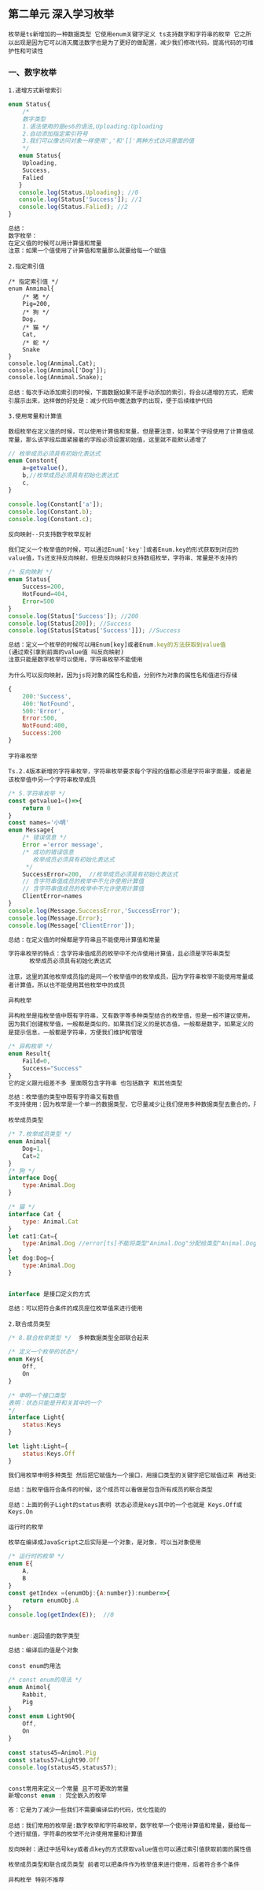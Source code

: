## 第二单元  深入学习枚举

`枚举是ts新增加的一种数据类型 它使用enum关键字定义 ts支持数字和字符串的枚举 它之所以出现是因为它可以消灭魔法数字也是为了更好的做配置，减少我们修改代码，提高代码的可维护性和可读性`

### 一、数字枚举

`1.递增方式新增索引`

``` js
enum Status{
    /*  
    数字类型
    1.语法使用的是es6的语法,Uploading:Uploading
    2.自动添加指定索引符号
    3.我们可以像访问对象一样使用','和'[]'两种方式访问里面的值
    */
   enum Status{
    Uploading,
    Success,
    Falied
   }
   console.log(Status.Uploading); //0
   console.log(Status['Success']); //1
   console.log(Status.Falied); //2
}

总结：
数字枚举：
在定义值的时候可以用计算值和常量
注意：如果一个值使用了计算值和常量那么就要给每一个赋值
```

`2.指定索引值`

``` JS
/* 指定索引值 */
enum Anmimal{
    /* 猪 */
    Pig=200,
    /* 狗 */
    Dog,
    /* 猫 */
    Cat,
    /* 蛇 */
    Snake
}
console.log(Anmimal.Cat);
console.log(Anmimal['Dog']);
console.log(Anmimal.Snake);
```

`总结：每次手动添加索引的时候，下面数据如果不是手动添加的索引，将会以递增的方式，把索引展示出来，这样做的好处是：减少代码中魔法数字的出现，便于后续维护代码`

`3.使用常量和计算值`

`数组枚举在定义值的时候，可以使用计算值和常量，但是要注意，如果某个字段使用了计算值或常量，那么该字段后面紧接着的字段必须设置初始值，这里就不能默认递增了`

``` js
// 枚举成员必须具有初始化表达式
enum Constont{
    a=getvalue(),
    b,//枚举成员必须具有初始化表达式
    c,
}

console.log(Constant['a']);
console.log(Constant.b);
console.log(Constant.c);
```

`反向映射--只支持数字枚举反射`

`我们定义一个枚举值的时候，可以通过Enum['key']或者Enum.key的形式获取到对应的value值，Ts还支持反向映射，但是反向映射只支持数组枚举，字符串、常量是不支持的`

``` js
/* 反向映射 */
enum Status{
    Success=200,
    HotFound=404,
    Error=500
}
console.log(Status['Success']); //200
console.log(Status[200]); //Success
console.log(Status[Status['Success']]); //Success

总结：定义一个枚举的时候可以用Enum[key]或者Enum.key的方法获取到value值
(通过索引拿到前面的value值 叫反向映射)
注意只能是数字枚举可以使用，字符串枚举不能使用
```

`为什么可以反向映射，因为js将对象的属性名和值，分别作为对象的属性名和值进行存储`

``` js
{
    200:'Success',
    400:'NotFound',
    500:'Error',
    Error:500,
    NotFound:400,
    Success:200
}
```

`字符串枚举`

`Ts.2.4版本新增的字符串枚举，字符串枚举要求每个字段的值都必须是字符串字面量，或者是该枚举值中另一个字符串枚举成员`

``` js
/* 5.字符串枚举 */
const getvalue1=()=>{
    return 0
}
const names='小明'
enum Message{
    /* 错误信息 */
    Error ='error message',
    /* 成功的错误信息
       枚举成员必须具有初始化表达式
     */
    SuccessError=200,  //枚举成员必须具有初始化表达式
    // 含字符串值成员的枚举中不允许使用计算值
    // 含字符串值成员的枚举中不允许使用计算值
    ClientError=names
}
console.log(Message.SuccessError,'SuccessError');
console.log(Message.Error);
console.log(Message['ClientError']);

总结：在定义值的时候都是字符串且不能使用计算值和常量

字符串枚举的特点：含字符串值成员的枚举中不允许使用计算值，且必须是字符串类型
      枚举成员必须具有初始化表达式
```

`注意，这里的其他枚举成员指的是同一个枚举值中的枚举成员，因为字符串枚举不能使用常量或者计算值，所以也不能使用其他枚举中的成员`

`异构枚举`

`异构枚举是指枚举值中既有字符串，又有数字等多种类型结合的枚举值，但是一般不建议使用，因为我们创建枚举值，一般都是类似的，如果我们定义的是状态值，一般都是数字，如果定义的是提示信息，一般都是字符串，方便我们维护和管理`

``` js
/* 异构枚举 */
enum Result{
    Faild=0,
    Success="Success"
}
它的定义跟元组差不多 里面既包含字符串 也包括数字 和其他类型

总结：枚举值的类型中既有字符串又有数值
不支持使用：因为枚举是一个单一的数据类型，它尽量减少让我们使用多种数据类型去重合的，所以我们只有在特殊的情况下才使用它
```

`枚举成员类型`

``` js
/* 7.枚举成员类型 */
enum Animal{
    Dog=1,
    Cat=2
}
/* 狗 */
interface Dog{
    type:Animal.Dog
}

/* 猫 */
interface Cat {
    type: Animal.Cat
}
let cat1:Cat={
    type:Animal.Dog //error[ts]不能将类型"Animal.Dog"分配给类型"Animal.Dog"
}
let dog:Dog={
    type:Animal.Dog
}


interface 是接口定义的方式

总结：可以把符合条件的成员座位枚举值来进行使用

```

`2.联合成员类型`

``` js
/* 8.联合枚举类型 */  多种数据类型全部联合起来

/* 定义一个枚举的状态*/ 
enum Keys{
    Off,
    On
}

/* 申明一个接口类型
表明：状态只能是开和关其中的一个
*/ 
interface Light{
    status:Keys
}

let light:Light={
    status:Keys.Off
}

我们用枚举申明多种类型 然后把它赋值为一个接口，用接口类型的关键字把它赋值过来 再给变量 赋上来 保证数值只有两个 从而从多方面保证代码的可执行性 

总结：当枚举值符合条件的时候，这个成员可以看做是包含所有成员的联合类型
```

`总结：上面的例子Light的status表明 状态必须是keys其中的一个也就是 Keys.Off或Keys.On`



`运行时的枚举`

`枚举在编译成JavaScript之后实际是一个对象，是对象，可以当对象使用`

``` js
/* 运行时的枚举 */
enum E{
    A,
    B
}
const getIndex =(enumObj:{A:number}):number=>{
    return enumObj.A
}
console.log(getIndex(E));  //0


number:返回值的数字类型

总结：编译后的值是个对象
```

`const enum的用法`

``` js
/* const enum的用法 */
enum Animol{
    Rabbit,
    Pig
}
const enum Light90{
    Off,
    On
}

const status45=Animol.Pig
const status57=Light90.Off
console.log(status45,status57);


const常用来定义一个常量 且不可更改的常量
新增const enum : 完全嵌入的枚举

答：它是为了减少一些我们不需要编译后的代码，优化性能的
```



`总结：我们常用的枚举是:数字枚举和字符串枚举，数字枚举一个使用计算值和常量，要给每一个进行赋值，字符串的枚举不允许使用常量和计算值`

` 反向映射：通过中括号key或者点key的方式获取value值也可以通过索引值获取前面的属性值  ` 

`枚举成员类型和联合成员类型 前者可以把条件作为枚举值来进行使用，后者符合多个条件`

`异构枚举 特别不推荐`





